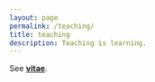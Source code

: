 ```yaml
---
layout: page
permalink: /teaching/
title: teaching
description: Teaching is learning.
---
```


See [**vitae**](assets/pdf/Emily_Ahn_CV_250131.pdf).

